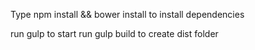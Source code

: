 Type npm install && bower install to install dependencies

run gulp to start
run gulp build to create dist folder